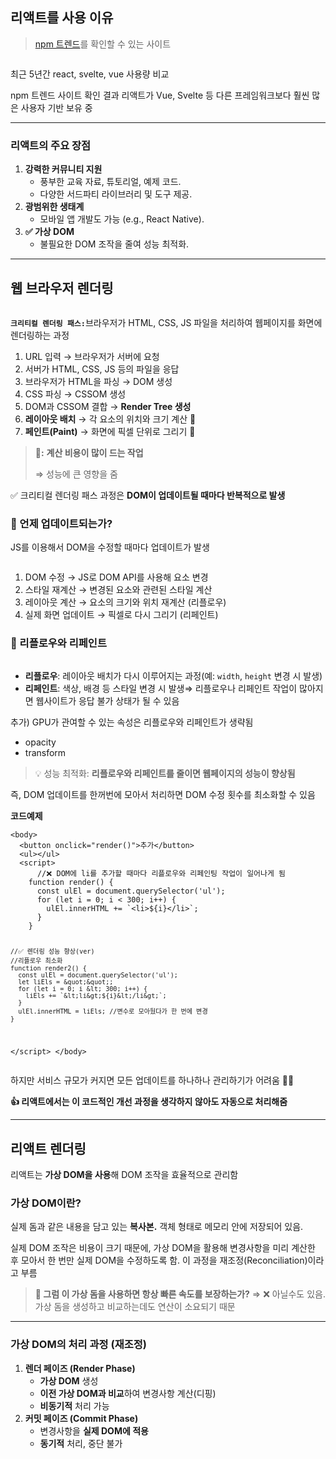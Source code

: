 <h2 id="리액트를-사용-이유">리액트를 사용 이유</h2>
<blockquote>
<p><a href="https://npmtrends.com/">npm 트렌드</a>를 확인할 수 있는 사이트</p>
</blockquote>
<p><img alt="" src="https://velog.velcdn.com/images/yoon_ji/post/4dea58ad-c463-41d7-a01d-b71247d3ced1/image.png" /></p>
<p>최근 5년간 react, svelte, vue 사용량 비교</p>
<p>npm 트렌드 사이트 확인 결과 리액트가 Vue, Svelte 등 다른 프레임워크보다 훨씬 많은 사용자 기반 보유 중</p>
<hr />
<h3 id="리액트의-주요-장점">리액트의 주요 장점</h3>
<ol>
<li><strong>강력한 커뮤니티 지원</strong><ul>
<li>풍부한 교육 자료, 튜토리얼, 예제 코드.</li>
<li>다양한 서드파티 라이브러리 및 도구 제공.</li>
</ul>
</li>
<li><strong>광범위한 생태계</strong><ul>
<li>모바일 앱 개발도 가능 (e.g., React Native).</li>
</ul>
</li>
<li><strong>✅ 가상 DOM</strong><ul>
<li>불필요한 DOM 조작을 줄여 성능 최적화.</li>
</ul>
</li>
</ol>
<hr />
<h2 id="웹-브라우저-렌더링">웹 브라우저 렌더링</h2>
<p><img alt="" src="https://velog.velcdn.com/images/yoon_ji/post/1601825e-0fd6-4673-a5e9-e357a0fd5244/image.png" /></p>
<p><strong><code>크리티컬 렌더링 패스:</code></strong>브라우저가 HTML, CSS, JS 파일을 처리하여 웹페이지를 화면에 렌더링하는 과정</p>
<ol>
<li>URL 입력 → 브라우저가 서버에 요청</li>
<li>서버가 HTML, CSS, JS 등의 파일을 응답</li>
<li>브라우저가 HTML을 파싱 → DOM 생성</li>
<li>CSS 파싱 → CSSOM 생성</li>
<li>DOM과 CSSOM 결합 → <strong>Render Tree 생성</strong></li>
<li><strong>레이아웃 배치</strong> → 각 요소의 위치와 크기 계산 🚨</li>
<li><strong>페인트(Paint)</strong> → 화면에 픽셀 단위로 그리기 🚨</li>
</ol>
<blockquote>
<p>🚨<strong>:</strong> <strong>계산 비용이 많이 드는 작업</strong></p>
<p>⇒ 성능에 큰 영향을 줌</p>
</blockquote>
<p>✅ 크리티컬 렌더링 패스 과정은 <strong>DOM이 업데이트될 때마다 반복적으로 발생</strong></p>
<h3 id="🤔-언제-업데이트되는가"><strong>🤔 언제 업데이트되는가?</strong></h3>
<p>JS를 이용해서 DOM을 수정할 때마다 업데이트가 발생</p>
<p><img alt="" src="https://velog.velcdn.com/images/yoon_ji/post/58afe16a-4289-473f-b5d0-174540641fa9/image.png" /></p>
<ol>
<li>DOM 수정 → JS로 DOM API를 사용해 요소 변경</li>
<li>스타일 재계산 → 변경된 요소와 관련된 스타일 계산</li>
<li>레이아웃 계산 → 요소의 크기와 위치 재계산 (리플로우)</li>
<li>실제 화면 업데이트 → 픽셀로 다시 그리기 (리페인트)</li>
</ol>
<h3 id="🚨-리플로우와-리페인트">🚨 리플로우와 리페인트</h3>
<p><img alt="" src="https://velog.velcdn.com/images/yoon_ji/post/a50ba7c5-ecea-4f69-9600-710e84d81328/image.png" /></p>
<ul>
<li><strong>리플로우</strong>: 레이아웃 배치가 다시 이루어지는 과정(예: <code>width</code>, <code>height</code> 변경 시 발생)</li>
<li><strong>리페인트</strong>: 색상, 배경 등 스타일 변경 시 발생⇒ 리플로우나 리페인트 작업이 많아지면 웹사이트가 응답 불가 상태가 될 수 있음</li>
</ul>
<p>추가) GPU가 관여할 수 있는 속성은 리플로우와 리페인트가 생략됨</p>
<ul>
<li>opacity</li>
<li>transform</li>
</ul>
<blockquote>
<p>💡 성능 최적화: <strong>리플로우와 리페인트를 줄이면 웹페이지의 성능이 향상됨</strong></p>
</blockquote>
<p>즉, DOM 업데이트를 한꺼번에 모아서 처리하면 DOM 수정 횟수를 최소화할 수 있음</p>
<p><strong>코드예제</strong></p>
<pre><code class="language-tsx">&lt;body&gt;
  &lt;button onclick=&quot;render()&quot;&gt;추가&lt;/button&gt;
  &lt;ul&gt;&lt;/ul&gt;
  &lt;script&gt;
      //❌ DOM에 li를 추가할 때마다 리플로우와 리페인팅 작업이 일어나게 됨
    function render() {
      const ulEl = document.querySelector('ul');
      for (let i = 0; i &lt; 300; i++) {
        ulEl.innerHTML += `&lt;li&gt;${i}&lt;/li&gt;`;
      }
    }

    //✅ 렌더링 성능 향상(ver)
    //리플로우 최소화
    function render2() {
      const ulEl = document.querySelector('ul');
      let liEls = &quot;&quot;;
      for (let i = 0; i &lt; 300; i++) {
        liEls += `&lt;li&gt;${i}&lt;/li&gt;`;
      }
      ulEl.innerHTML = liEls; //변수로 모아뒀다가 한 번에 변경
    }
  &lt;/script&gt;
&lt;/body&gt;</code></pre>
<p>하지만 서비스 규모가 커지면 모든 업데이트를 하나하나 관리하기가 어려움 😵‍💫</p>
<p><strong>👍 리액트에서는 이 코드적인 개선 과정을 생각하지 않아도 자동으로 처리해줌</strong> </p>
<hr />
<h2 id="리액트-렌더링">리액트 렌더링</h2>
<p>리액트는 <strong>가상 DOM을 사용</strong>해 DOM 조작을 효율적으로 관리함</p>
<h3 id="가상-dom이란">가상 DOM이란?</h3>
<p>실제 돔과 같은 내용을 담고 있는 <strong>복사본.</strong> 객체 형태로 메모리 안에 저장되어 있음.</p>
<p>실제 DOM 조작은 비용이 크기 때문에, 가상 DOM을 활용해 변경사항을 미리 계산한 후 모아서 한 번만 실제 DOM을 수정하도록 함. 이 과정을 재조정(Reconciliation)이라고 부름</p>
<blockquote>
<p><strong>🤔 그럼 이 가상 돔을 사용하면 항상 빠른 속도를 보장하는가?</strong>
⇒ ❌ 아닐수도 있음. 가상 돔을 생성하고 비교하는데도 연산이 소요되기 때문</p>
</blockquote>
<hr />
<h3 id="가상-dom의-처리-과정-재조정">가상 DOM의 처리 과정 (재조정)</h3>
<ol>
<li><strong>렌더 페이즈 (Render Phase)</strong><ul>
<li><strong>가상 DOM</strong> 생성</li>
<li><strong>이전 가상 DOM과 비교</strong>하여 변경사항 계산(디핑)</li>
<li><strong>비동기적</strong> 처리 가능</li>
</ul>
</li>
<li><strong>커밋 페이즈 (Commit Phase)</strong><ul>
<li>변경사항을 <strong>실제 DOM에 적용</strong></li>
<li><strong>동기적</strong> 처리, 중단 불가</li>
</ul>
</li>
</ol>